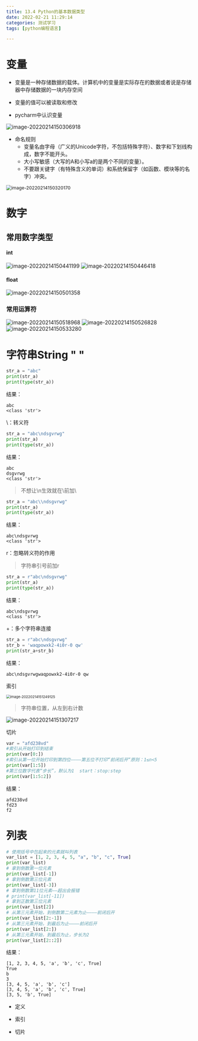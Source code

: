 ```yaml
---
title: 13.4 Python的基本数据类型
date: 2022-02-21 11:29:14
categories: 测试学习
tags: [python编程语言]

---
```




# 变量

- 变量是一种存储数据的载体。计算机中的变量是实际存在的数据或者说是存储器中存储数据的一块内存空间

- 变量的值可以被读取和修改

- pycharm中认识变量


<img src="13-4-Python的基本数据类型/image-20220214150306918.png" alt="image-20220214150306918" style="zoom:100%;" />

- 命名规则
    - 变量名由字母（广义的Unicode字符，不包括特殊字符）、数字和下划线构成，数字不能开头。
    - 大小写敏感（大写的A和小写a的是两个不同的变量）。
    - 不要跟关键字（有特殊含义的单词）和系统保留字（如函数、模块等的名字）冲突。

<img src="13-4-Python的基本数据类型/image-20220214150320170.png" alt="image-20220214150320170" style="zoom:87%;" />

# 数字

## 常用数字类型

#### int

<img src="13-4-Python的基本数据类型/image-20220214150441199-16448222821823.png" alt="image-20220214150441199"  />

<img src="13-4-Python的基本数据类型/image-20220214150446418-16448222874074.png" alt="image-20220214150446418"  />

#### float

<img src="13-4-Python的基本数据类型/image-20220214150501358-16448223025125.png" alt="image-20220214150501358"  />

### 常用运算符

<img src="13-4-Python的基本数据类型/image-20220214150518968-16448223202346.png" alt="image-20220214150518968"  />

<img src="13-4-Python的基本数据类型/image-20220214150526828-16448223279977.png" alt="image-20220214150526828"  />

<img src="13-4-Python的基本数据类型/image-20220214150533280-16448223343798.png" alt="image-20220214150533280"  />

# 字符串String "  "

```python
str_a = "abc"
print(str_a)
print(type(str_a))
```

结果：

```
abc
<class 'str'>
```

\\：转义符

```python
str_a = "abc\ndsgvrwg"
print(str_a)
print(type(str_a))
```

结果：

```
abc
dsgvrwg
<class 'str'>
```

> 不想让\\n生效就在\\前加\\

```python
str_a = "abc\\ndsgvrwg"
print(str_a)
print(type(str_a))
```

结果：

```
abc\ndsgvrwg
<class 'str'>
```

r：忽略转义符的作用

> 字符串引号前加r

```python
str_a = r"abc\ndsgvrwg"
print(str_a)
print(type(str_a))
```

结果：

```
abc\ndsgvrwg
<class 'str'>
```

+：多个字符串连接

```python
str_a = r"abc\ndsgvrwg"
str_b = 'waqpowxk2-4i0r-0 qw'
print(str_a+str_b)
```

结果：

```
abc\ndsgvrwgwaqpowxk2-4i0r-0 qw
```

索引

<img src="13-4-Python的基本数据类型/image-20220214151249125.png" alt="image-20220214151249125" style="zoom: 67%;" />

> 字符串位置，从左到右计数

<img src="13-4-Python的基本数据类型/image-20220214151307217-164482278825710.png" alt="image-20220214151307217"  />

切片

```python
var = "afd238vd"
#索引从开始打印到结束
print(var[0:])
#索引从第一位开始打印到第四位————第五位不打印“前闭后开“原则：1≤n<5
print(var[1:5])
#第三位数字代表“步长”，默认为1  start：stop:step
print(var[1:5:2])
```

结果：

```
afd238vd
fd23
f2
```

# 列表

```python
# 使用括号中包起来的元素就叫列表
var_list = [1, 2, 3, 4, 5, "a", "b", "c", True]
print(var_list)
# 拿到倒数第一位元素
print(var_list[-1])
# 拿到倒数第三位元素
print(var_list[-3])
# 拿到倒数第11位元素——超出会报错
# print(var_list[-11])
# 拿到正数第三位元素
print(var_list[2])
# 从第三元素开始，到倒数第二元素为止————前闭后开
print(var_list[2:-1])
# 从第三元素开始，到最后为止————前闭后开
print(var_list[2:])
# 从第三元素开始，到最后为止，步长为2
print(var_list[2::2])
```

结果：

```
[1, 2, 3, 4, 5, 'a', 'b', 'c', True]
True
b
3
[3, 4, 5, 'a', 'b', 'c']
[3, 4, 5, 'a', 'b', 'c', True]
[3, 5, 'b', True]
```

- 定义

- 索引

- 切片
